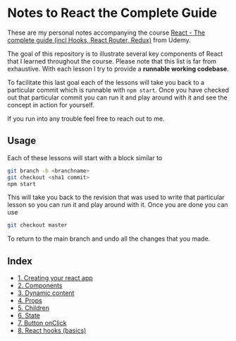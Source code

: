 # Notes to React the Complete Guide

These are my personal notes accompanying the course [React - The complete guide (incl Hooks, React Router, Redux)](https://www.udemy.com/course/react-the-complete-guide-incl-redux/learn/lecture/8090862#notes) from Udemy.

The goal of this repository is to illustrate several key components of React
that I learned throughout the course. Please note that this list is far from exhaustive. With each lesson I try to provide a **runnable working codebase**.

To facilitate this last goal each of the lessons will take you back to a particular commit which is runnable with `npm start`. Once you have checked out that particular commit you can run it and play around with it and see the concept in action for yourself. 

If you run into any trouble feel free to reach out to me. 

## Usage

Each of these lessons will start with a block similar to 

```bash
git branch -b <branchname>
git checkout <sha1 commit>
npm start
```

This will take you back to the revision that was used to write that
particular lesson so you can run it and play around with it. Once you are done you can use 

```bash
git checkout master
```

To return to the main branch and undo all the changes that you made.

## Index

* [1. Creating your react app](doc/001-create-react-app.md)
* [2. Components](doc/002-components.md)
* [3. Dynamic content](doc/003-dynamic-content.md)
* [4. Props](doc/004-props.md)
* [5. Children](doc/005-children.md)
* [6. State](doc/006-state.md)
* [7. Button onClick](doc/007-button-onclick.md)
* [8. React hooks (basics)]()